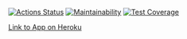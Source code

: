 [![Actions Status](https://github.com/erasskazov/php-project-57/workflows/hexlet-check/badge.svg)](https://github.com/erasskazov/php-project-57/actions)
[![Maintainability](https://api.codeclimate.com/v1/badges/195adf075f03a174a6b1/maintainability)](https://codeclimate.com/github/erasskazov/php-project-57/maintainability)
[![Test Coverage](https://api.codeclimate.com/v1/badges/195adf075f03a174a6b1/test_coverage)](https://codeclimate.com/github/erasskazov/php-project-57/test_coverage)

[Link to App on Heroku](https://erass-page-analyzer.herokuapp.com/)